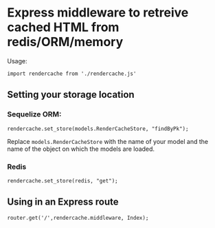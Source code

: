 # Express middleware to retreive cached HTML from redis/ORM/memory 

Usage:

`import rendercache from './rendercache.js'`

## Setting your storage location

### Sequelize ORM:
`rendercache.set_store(models.RenderCacheStore, "findByPk");`

Replace `models.RenderCacheStore` with the name of your model and the name of the object on which the models are loaded.

### Redis 
`rendercache.set_store(redis, "get");`

## Using in an Express route
`router.get('/',rendercache.middleware, Index);`
